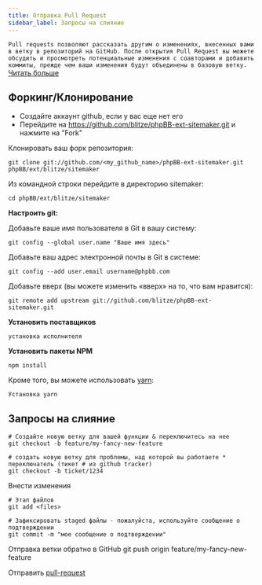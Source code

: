 ```yaml
---
title: Отправка Pull Request
sidebar_label: Запросы на слияние
---
```


`Pull requests позволяют рассказать другим о изменениях, внесенных вами в ветку в репозиторий на GitHub. После открытия Pull Request вы можете обсудить и просмотреть потенциальные изменения с соавторами и добавить коммиты, прежде чем ваши изменения будут объединены в базовую ветку.` [Читать больше](https://help.github.com/articles/about-pull-requests/)

## Форкинг/Клонирование

* Создайте аккаунт github, если у вас еще нет его
* Перейдите на https://github.com/blitze/phpBB-ext-sitemaker.git и нажмите на "Fork"

Клонировать ваш форк репозитория:

    git clone git://github.com/<my_github_name>/phpBB-ext-sitemaker.git phpBB/ext/blitze/sitemaker

Из командной строки перейдите в директорию sitemaker:

    cd phpBB/ext/blitze/sitemaker

**Настроить git:**

Добавьте ваше имя пользователя в Git в вашу систему:

    git config --global user.name "Ваше имя здесь"

Добавьте ваш адрес электронной почты в Git в системе:

    git config --add user.email username@phpbb.com

Добавьте вверх (вы можете изменить «вверх» на то, что вам нравится):

    git remote add upstream git://github.com/blitze/phpBB-ext-sitemaker.git

**Установить поставщиков**

    установка исполнителя

**Установить пакеты NPM**

    npm install

Кроме того, вы можете использовать [yarn](https://yarnpkg.com):

    Установка yarn

## Запросы на слияние

    # Создайте новую ветку для вашей функции & переключитесь на нее
    git checkout -b feature/my-fancy-new-feature
    
    # создать новую ветку для проблемы, над которой вы работаете * переключатель (тикет # из github tracker)
    git checkout -b ticket/1234

Внести изменения

    # Этап файлов
    git add <files> 
    
    # Зафиксировать staged файлы - пожалуйста, используйте сообщение о подтверждении
    git commit -m "мое сообщение о подтверждении"

Отправка ветки обратно в GitHub git push origin feature/my-fancy-new-feature

Отправить [pull-request](https://github.com/blitze/phpBB-ext-sitemaker/pulls)
